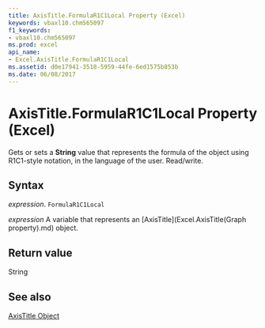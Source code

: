 ```yaml
---
title: AxisTitle.FormulaR1C1Local Property (Excel)
keywords: vbaxl10.chm565097
f1_keywords:
- vbaxl10.chm565097
ms.prod: excel
api_name:
- Excel.AxisTitle.FormulaR1C1Local
ms.assetid: d0e17941-3518-5959-44fe-6ed1575b853b
ms.date: 06/08/2017
---
```



# AxisTitle.FormulaR1C1Local Property (Excel)

Gets or sets a  **String** value that represents the formula of the object using R1C1-style notation, in the language of the user. Read/write.


## Syntax

 _expression_. `FormulaR1C1Local`

 _expression_ A variable that represents an [AxisTitle](Excel.AxisTitle(Graph property).md) object.


## Return value

String


## See also


[AxisTitle Object](Excel.AxisTitle(object).md)

